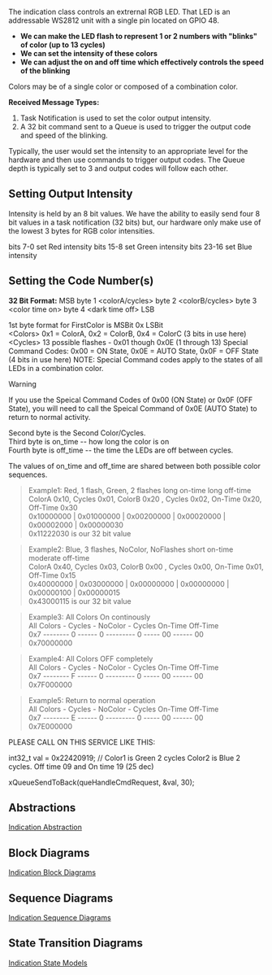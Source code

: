 The indication class controls an extrernal RGB LED.  That LED is an addressable WS2812 unit with a single pin located on GPIO 48.

* **We can make the LED flash to represent 1 or 2 numbers with "blinks" of color (up to 13 cycles)**  
* **We can set the intensity of these colors**  
* **We can adjust the on and off time which effectively controls the speed of the blinking**  

Colors may be of a single color or composed of a combination color.

**Received Message Types:**

1) Task Notification is used to set the color output intensity.  
2) A 32 bit command sent to a Queue is used to trigger the output code and speed of the blinking.  

Typically, the user would set the intensity to an appropriate level for the hardware and then use commands to trigger output codes.  The Queue depth is typically set to 3 and output codes will follow each other.

## Setting Output Intensity

Intensity is held by an 8 bit values.  We have the ability to easily send four 8 bit values in a task notification (32 bits) but, our hardware only make use of the lowest 3 bytes for RGB color intensities.

bits  7-0  set Red   intensity
bits 15-8  set Green intensity
bits 23-16 set Blue  intensity

## Setting the Code Number(s)

**32 Bit Format:**
MSB byte 1 \<colorA/cycles\>  byte 2 \<colorB/cycles\>  byte 3 \<color time on\>  byte 4 \<dark time off\> LSB

1st byte format for FirstColor is   MSBit  0x<Colors><Cycles>  LSBit  
\<Colors\>   0x1 = ColorA, 0x2 = ColorB, 0x4 = ColorC (3 bits in use here)  
\<Cycles\>   13 possible flashes - 0x01 though 0x0E (1 through 13) Special Command Codes: 0x00 = ON State, 0x0E = AUTO State, 0x0F = OFF State (4 bits in use here)  NOTE: Special Command codes apply to the states of all LEDs in a combination color.  

> [!WARNING]  
>If you use the Speical Command Codes of 0x00 (ON State) or 0x0F (OFF State), you will need to call the Speical Command of 0x0E (AUTO State) to return to normal activity.  

Second byte is the Second Color/Cycles.  
Third byte is on_time -- how long the color is on  
Fourth byte is off_time  -- the time the LEDs are off between cycles.  

The values of on_time and off_time are shared between both possible color sequences.  


>Example1: Red, 1 flash, Green, 2 flashes long on-time long off-time  
>ColorA 0x10, Cycles 0x01, ColorB 0x20 , Cycles 0x02, On-Time 0x20, Off-Time 0x30  
>0x10000000 | 0x01000000 | 0x00200000 | 0x00020000 | 0x00002000 | 0x00000030  
>0x11222030 is our 32 bit value

>Example2: Blue, 3 flashes, NoColor, NoFlashes  short on-time moderate off-time  
>ColorA 0x40, Cycles 0x03, ColorB 0x00 , Cycles 0x00, On-Time 0x01, Off-Time 0x15  
>0x40000000 | 0x03000000 | 0x00000000 | 0x00000000 | 0x00000100 | 0x00000015  
>0x43000115 is our 32 bit value

>Example3: All Colors On continously  
>All Colors - Cycles - NoColor - Cycles On-Time  Off-Time  
>0x7 -------- 0 ------ 0 --------- 0 ----- 00 ------ 00  
>0x70000000 

>Example4: All Colors OFF completely  
>All Colors - Cycles - NoColor - Cycles On-Time  Off-Time  
>0x7 -------- F ------ 0 --------- 0 ----- 00 ------ 00  
>0x7F000000  

>Example5: Return to normal operation  
>All Colors - Cycles - NoColor - Cycles On-Time  Off-Time  
>0x7 -------- E ------ 0 --------- 0 ----- 00 ------ 00  
>0x7E000000  


PLEASE CALL ON THIS SERVICE LIKE THIS:

int32_t val = 0x22420919; // Color1 is Green 2 cycles Color2 is Blue 2 cycles. Off time 09 and On time 19 (25 dec)  

xQueueSendToBack(queHandleCmdRequest, &val, 30);


## Abstractions
[Indication Abstraction](./docs/ind_abstractions.md)

## Block Diagrams
[Indication Block Diagrams](./docs/ind_sequences.md)

## Sequence Diagrams
[Indication Sequence Diagrams](./docs/ind_sequences.md)

## State Transition Diagrams
[Indication State Models](./docs/ind_state_models.md)